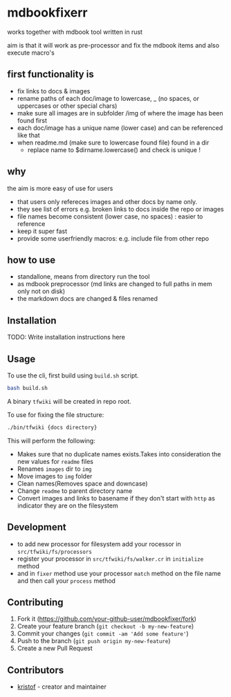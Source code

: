 # mdbookfixerr

works together with mdbook tool written in rust

aim is that it will work as pre-processor and fix the mdbook items and also execute macro's

## first functionality is

 - fix links to docs & images
 - rename paths of each doc/image to lowercase, _ (no spaces, or uppercases or other special chars)
 - make sure all images are in subfolder /img of where the image has been found first
 - each doc/image has a unique name (lower case) and can be referenced like that
 - when readme.md (make sure to lowercase found file) found in a dir
     - replace name to $dirname.lowercase() and check is unique !

## why

the aim is more easy of use for users

- that users only refereces images and other docs by name only.
- they see list of errors e.g. broken links to docs inside the repo or images
- file names become consistent (lower case, no spaces) : easier to reference
- keep it super fast
- provide some userfriendly macros: e.g. include file from other repo

## how to use

- standallone, means from directory run the tool
- as mdbook preprocessor (md links are changed to full paths in mem only not on disk)
- the markdown docs are changed & files renamed

## Installation

TODO: Write installation instructions here

## Usage

To use the cli, first build using `build.sh` script.

```bash
bash build.sh
```

A binary `tfwiki` will be created in repo root.

To use for fixing the file structure:

```bash
./bin/tfwiki {docs directory}
```

This will perform the following:

- Makes sure that no duplicate names exists.Takes into consideration the new values for `readme` files
- Renames `images` dir to `img`
- Move images to `img` folder
- Clean names(Removes space and downcase)
- Change `readme` to parent directory name
- Convert images and links to basename if they don't start with `http` as indicator they are on the filesystem

## Development

- to add new processor for filesystem add your rocessor in `src/tfwiki/fs/processors`
- register your processor in `src/tfwiki/fs/walker.cr` in `initialize` method
- and in `fixer` method use your processor `match` method on the file name and then  call your `process` method

## Contributing

1. Fork it (<https://github.com/your-github-user/mdbookfixer/fork>)
2. Create your feature branch (`git checkout -b my-new-feature`)
3. Commit your changes (`git commit -am 'Add some feature'`)
4. Push to the branch (`git push origin my-new-feature`)
5. Create a new Pull Request

## Contributors

- [kristof](https://github.com/your-github-user) - creator and maintainer

